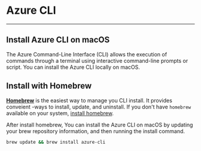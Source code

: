 # Azure CLI
---

## Install Azure CLI on macOS

The Azure Command-Line Interface (CLI) allows the execution of commands through a terminal using
interactive command-line prompts or script. You can install the Azure CLI locally on macOS.

## Install with Homebrew

[**Homebrew**](https://brew.sh/) is the easiest way to manage you CLI install. It provides conveient
-ways to install, update, and uninstall. If you don't have `homebrew` available on your system,
[install homebrew](https://docs.brew.sh/Installation.html).

After install homebrew, You can install the Azure CLI on macOS by updating your brew repository 
information, and then running the install command.

````bash
brew update && brew install azure-cli
````
